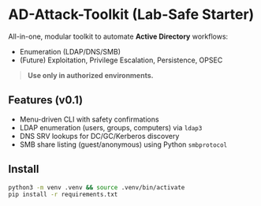 # AD-Attack-Toolkit (Lab-Safe Starter)

All-in-one, modular toolkit to automate **Active Directory** workflows:
- Enumeration (LDAP/DNS/SMB)
- (Future) Exploitation, Privilege Escalation, Persistence, OPSEC

> **Use only in authorized environments.**

## Features (v0.1)
- Menu-driven CLI with safety confirmations
- LDAP enumeration (users, groups, computers) via `ldap3`
- DNS SRV lookups for DC/GC/Kerberos discovery
- SMB share listing (guest/anonymous) using Python `smbprotocol`

## Install
```bash
python3 -m venv .venv && source .venv/bin/activate
pip install -r requirements.txt
